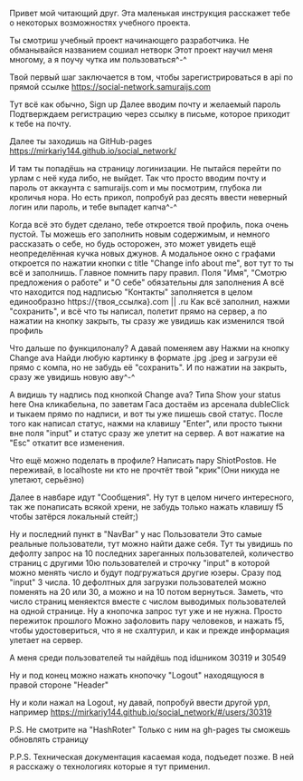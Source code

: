 Привет мой читающий друг. Эта маленькая инструкция расскажет тебе о некоторых возможностях учебного проекта.

Ты смотриш учебный проект начинающего разработчика.
Не обманывайся названием сошиал нетворк
Этот проект научил меня многому, а я поучу чутка им пользоваться^-^

Твой первый шаг заключается в том, чтобы зарегистрироваться в api по прямой ссылке
https://social-network.samuraijs.com

Тут всё как обычно, Sign up
Далее вводим почту и желаемый пароль
Подтверждаем регистрацию через ссылку в письме, которое приходит к тебе на почту.

Далее ты заходишь на GitHub-pages
https://mirkariy144.github.io/social_network/

И там ты попадёшь на страницу логинизации. Не пытайся перейти по урлам с неё куда либо, не выйдет. Так что просто вводим почту и пароль от аккаунта с samuraijs.com и мы посмотрим, глубока ли кроличья нора. Но есть прикол, попробуй раз десять ввести неверный логин или пароль, и тебе выпадет капча^-^

Когда всё это будет сделано, тебе откроется твой профиль, пока очень пустой.
Ты можешь его заполнить новым содержимым, и немного рассказать о себе, но будь осторожен, это может увидеть ещё неопределённая кучка новых джунов. А модальное окно с графами откроется по нажатии кнопки с title "Change info about me", вот тут то ты всё и заполнишь. Главное помнить пару правил.
Поля "Имя", "Смотрю предложения о работе" и "О себе" обязательны для заполнения
А всё что находится под надписью "Контакты" заполняется в целом единообразно
https://{твоя_ссылка}.com || .ru
Как всё заполнил, нажми "сохранить", и всё что ты написал, полетит прямо на сервер, а по нажатии на кнопку закрыть, ты сразу же увидишь как изменился твой профиль

Что дальше по функцилоналу? А давай поменяем аву
Нажми на кнопку Change ava
Найди любую картинку в формате .jpg .jpeg и загрузи её прямо с компа, но не забудь её "сохранить". И по нажатии на закрыть, сразу же увидишь новую аву^-^

А видишь ту надпись под кнопкой Change ava? Типа Show your status here
Она кликабельна, по заветам Гаса достаём из арсенала dubleClick и тыкаем прямо по надписи, и вот ты уже пишешь свой статус.
После того как написал статус, нажми на клавишу "Enter", или просто тыкни вне поля "input" и статус сразу же улетит на сервер. А вот нажатие на "Esc" откатит все изменения.

Что ещё можно поделать в профиле? Написать пару ShiotPostов. Не переживай, в localhostе ни кто не прочтёт твой "крик"(Они никуда не улетают, серьёзно)

Далее в навбаре идут "Сообщения".
Ну тут в целом ничего интересного, так же понаписать всякой хрени, не забудь только нажать клавишу f5 чтобы затёрся локальный стейт;)

Ну и последний пункт в "NavBar" у нас Пользователи
Это самые реальные пользователи, тут можно найти даже себя.
Тут ты увидишь по дефолту запрос на 10 последних зареганных пользователей, количество страниц с другими 10ю пользователей и строчку "input" в которой можно менять число и будут подгружаться другие юзеры. Сразу под "input" 3 числа. 10 дефолтных для загрузки пользователей можно поменять на 20 или 30, а можно и на 10 потом вернуться. Заметь, что число страниц меняектся вместе с числом выводимых пользователей на одной странице.
Ну а кнопочка запрос тут уже и не нужна. Просто пережиток прошлого
Можно зафоловить пару человеков, и нажать f5, чтобы удостовериться, что я не схалтурил, и как и прежде информация улетает на сервер.

А меня среди пользователей ты найдёшь под idшником 30319 и 30549

Ну и под конец можно нажать кнопочку "Logout" находящуюся в правой стороне "Header"

Ну и коли нажал на Logout, ну давай, попробуй ввести другой урл, например
https://mirkariy144.github.io/social_network/#/users/30319

P.S. Не смотрите на "HashRoter" Только с ним на gh-pages ты сможешь обновлять страницу

P.P.S. Техническая документация касаемая кода, подъедет позже. В ней я расскажу о технологиях которые я тут применил.
